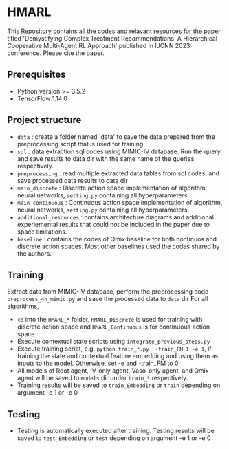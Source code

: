 # HMARL
This Repository contains all the codes and relavant resources for the paper titled 'Demystifying Complex Treatment Recommendations: A Hierarchical Cooperative Multi-Agent RL Approach' published in IJCNN 2023 conference.
Please cite the paper.

## Prerequisites
- Python version >= 3.5.2
- TensorFlow 1.14.0


## Project structure
- `data` : create a folder named 'data' to save the data prepared from the preprocessing script that is used for training.
- `sql` : data extraction sql codes using MIMIC-IV database. Run the query and save results to data dir with the same name of the queries respectively.
- `preprocessing` : read multiple extracted data tables from sql codes, and save processed data results to data dir
- `main_discrete` : Discrete action space implementation of algorithm, neural networks, `setting.py` containing all hyperparameters.
- `main_continuous` : Continuous action space implementation of algorithm, neural networks, `setting.py` containing all hyperparameters.
- `additional_resources` : contains architecture diagrams and additional experiemental results that could not be included in the paper due to space limitations.
- `baseline` : contains the codes of Qmix baseline for both continuos and discrete action spaces. Most other baselines used the codes shared by the authors.

## Training
Extract data from MIMIC-IV database, perform the preprocessing code `preprocess_4h_mimic.py` and save the processed data to `data` dir
For all algorithms, 
- `cd` into the `HMARL_*` folder, `HMARL_Discrete` is used for training with discrete action space and `HMARL_Continuous` is for continuous action space.
- Execute contextual state scripts using `integrate_previous_steps.py`
- Execute training script, e.g. `python train_*.py  -train_FM 1 -e 1`, if training the state and contextual feature embedding and using them as inputs to the model. Otherwise, set -e and -train_FM to 0.
- All models of Root agent, IV-only agent, Vaso-only agent, and Qmix agent will be saved to `models` dir under `train_*` respectively.
- Training results will be saved to `train_Embedding` or `train` depending on argument -e 1 or -e 0

## Testing
- Testing is automatically executed after training. Testing results will be saved to `test_Embedding` or `test` depending on argument -e 1 or -e 0
